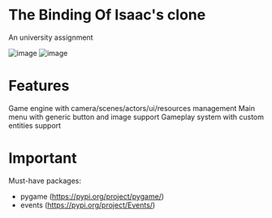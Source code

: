 # The Binding Of Isaac's clone
An university assignment

![image](https://github.com/MateuszJot/the-binding-of-isaac/assets/67312038/c84c32b5-5128-4e8a-833c-49feac947eb8)
![image](https://github.com/MateuszJot/the-binding-of-isaac/assets/67312038/0bfa44d3-8d45-4c0e-a771-9895426ed587)



# Features
Game engine with camera/scenes/actors/ui/resources management
Main menu with generic button and image support 
Gameplay system with custom entities support

# Important
Must-have packages:
* pygame (https://pypi.org/project/pygame/)
* events (https://pypi.org/project/Events/)
